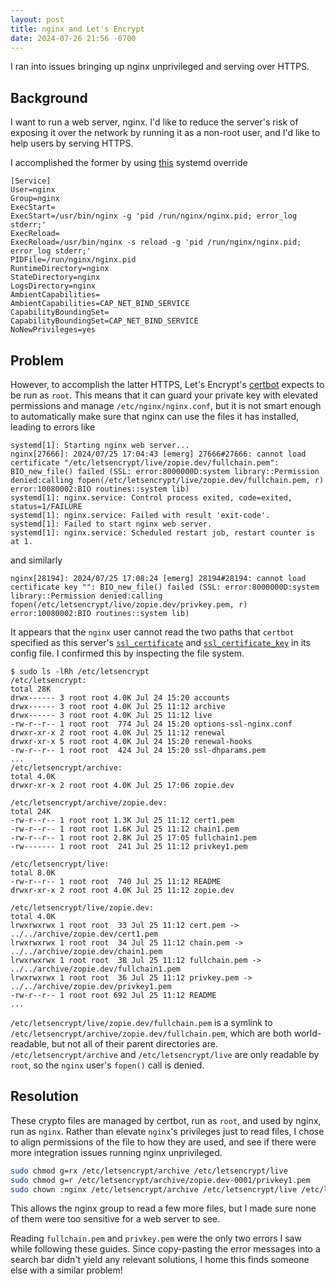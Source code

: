```yaml
---
layout: post
title: nginx and Let's Encrypt
date: 2024-07-26 21:56 -0700
---
```


I ran into issues bringing up nginx unprivileged and serving over HTTPS.

## Background

I want to run a web server, nginx. I'd like to reduce the server's risk of
exposing it over the network by running it as a non-root user, and I'd like to
help users by serving HTTPS.

I accomplished the former by using
[this](https://wiki.archlinux.org/title/Nginx#Running_unprivileged_using_systemd)
systemd override
```systemd
[Service]
User=nginx
Group=nginx
ExecStart=
ExecStart=/usr/bin/nginx -g 'pid /run/nginx/nginx.pid; error_log stderr;'
ExecReload=
ExecReload=/usr/bin/nginx -s reload -g 'pid /run/nginx/nginx.pid; error_log stderr;'
PIDFile=/run/nginx/nginx.pid
RuntimeDirectory=nginx
StateDirectory=nginx
LogsDirectory=nginx
AmbientCapabilities=
AmbientCapabilities=CAP_NET_BIND_SERVICE
CapabilityBoundingSet=
CapabilityBoundingSet=CAP_NET_BIND_SERVICE
NoNewPrivileges=yes
```

## Problem

However, to accomplish the latter HTTPS, Let's Encrypt's
[certbot](https://wiki.archlinux.org/title/Certbot#Nginx) expects to be run as
`root`. This means that it can guard your private key with elevated permissions
and manage `/etc/nginx/nginx.conf`, but it is not smart enough to automatically
make sure that nginx can use the files it has installed, leading to errors like
```
systemd[1]: Starting nginx web server...
nginx[27666]: 2024/07/25 17:04:43 [emerg] 27666#27666: cannot load certificate "/etc/letsencrypt/live/zopie.dev/fullchain.pem": BIO_new_file() failed (SSL: error:8000000D:system library::Permission denied:calling fopen(/etc/letsencrypt/live/zopie.dev/fullchain.pem, r) error:10080002:BIO routines::system lib)
systemd[1]: nginx.service: Control process exited, code=exited, status=1/FAILURE
systemd[1]: nginx.service: Failed with result 'exit-code'.
systemd[1]: Failed to start nginx web server.
systemd[1]: nginx.service: Scheduled restart job, restart counter is at 1.
```
and similarly
```
nginx[28194]: 2024/07/25 17:08:24 [emerg] 28194#28194: cannot load certificate key "": BIO_new_file() failed (SSL: error:8000000D:system library::Permission denied:calling fopen(/etc/letsencrypt/live/zopie.dev/privkey.pem, r) error:10080002:BIO routines::system lib)
```
It appears that the `nginx` user cannot read the two paths that `certbot`
specified as this server's
[`ssl_certificate`](https://nginx.org/en/docs/http/ngx_http_ssl_module.html#ssl_certificate)
and
[`ssl_certificate_key`](https://nginx.org/en/docs/http/ngx_http_ssl_module.html#ssl_certificate_key)
in its config file. I confirmed this by inspecting the file system.
```
$ sudo ls -lRh /etc/letsencrypt
/etc/letsencrypt:
total 28K
drwx------ 3 root root 4.0K Jul 24 15:20 accounts
drwx------ 3 root root 4.0K Jul 25 11:12 archive
drwx------ 3 root root 4.0K Jul 25 11:12 live
-rw-r--r-- 1 root root  774 Jul 24 15:20 options-ssl-nginx.conf
drwxr-xr-x 2 root root 4.0K Jul 25 11:12 renewal
drwxr-xr-x 5 root root 4.0K Jul 24 15:20 renewal-hooks
-rw-r--r-- 1 root root  424 Jul 24 15:20 ssl-dhparams.pem
...
/etc/letsencrypt/archive:
total 4.0K
drwxr-xr-x 2 root root 4.0K Jul 25 17:06 zopie.dev

/etc/letsencrypt/archive/zopie.dev:
total 24K
-rw-r--r-- 1 root root 1.3K Jul 25 11:12 cert1.pem
-rw-r--r-- 1 root root 1.6K Jul 25 11:12 chain1.pem
-rw-r--r-- 1 root root 2.8K Jul 25 17:05 fullchain1.pem
-rw------- 1 root root  241 Jul 25 11:12 privkey1.pem

/etc/letsencrypt/live:
total 8.0K
-rw-r--r-- 1 root root  740 Jul 25 11:12 README
drwxr-xr-x 2 root root 4.0K Jul 25 11:12 zopie.dev

/etc/letsencrypt/live/zopie.dev:
total 4.0K
lrwxrwxrwx 1 root root  33 Jul 25 11:12 cert.pem -> ../../archive/zopie.dev/cert1.pem
lrwxrwxrwx 1 root root  34 Jul 25 11:12 chain.pem -> ../../archive/zopie.dev/chain1.pem
lrwxrwxrwx 1 root root  38 Jul 25 11:12 fullchain.pem -> ../../archive/zopie.dev/fullchain1.pem
lrwxrwxrwx 1 root root  36 Jul 25 11:12 privkey.pem -> ../../archive/zopie.dev/privkey1.pem
-rw-r--r-- 1 root root 692 Jul 25 11:12 README
...
```
`/etc/letsencrypt/live/zopie.dev/fullchain.pem` is a symlink to
`/etc/letsencrypt/archive/zopie.dev/fullchain.pem`, which are both
world-readable, but not all of their parent directories are.
`/etc/letsencrypt/archive` and `/etc/letsencrypt/live` are only readable by
`root`, so the `nginx` user's `fopen()` call is denied.

## Resolution

These crypto files are managed by certbot, run as `root`, and used by nginx,
run as `nginx`. Rather than elevate `nginx`'s privileges just to read files, I
chose to align permissions of the file to how they are used, and see if there
were more integration issues running nginx unprivileged.
```bash
sudo chmod g=rx /etc/letsencrypt/archive /etc/letsencrypt/live
sudo chmod g=r /etc/letsencrypt/archive/zopie.dev-0001/privkey1.pem
sudo chown :nginx /etc/letsencrypt/archive /etc/letsencrypt/live /etc/letsencrypt/archive/zopie.dev-0001/privkey1.pem
```
This allows the nginx group to read a few more files, but I made sure none of
them were too sensitive for a web server to see.

Reading `fullchain.pem` and `privkey.pem` were the only two errors I saw while
following these guides. Since copy-pasting the error messages into a search bar
didn't yield any relevant solutions, I home this finds someone else with a
similar problem!
